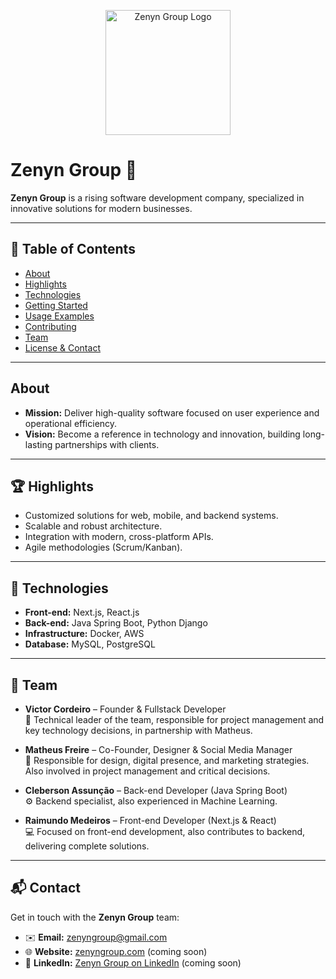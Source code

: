 <p align="center">
  <img src="https://avatars.githubusercontent.com/u/218884250?v=4" alt="Zenyn Group Logo" width="200" />
</p>

# Zenyn Group 🚀

**Zenyn Group** is a rising software development company, specialized in innovative solutions for modern businesses.

---

## 📌 Table of Contents

- [About](#about)  
- [Highlights](#highlights)  
- [Technologies](#technologies)  
- [Getting Started](#getting-started)  
- [Usage Examples](#usage-examples)  
- [Contributing](#contributing)  
- [Team](#team)  
- [License & Contact](#license--contact)

---

## About

- **Mission:** Deliver high-quality software focused on user experience and operational efficiency.  
- **Vision:** Become a reference in technology and innovation, building long-lasting partnerships with clients.

---

## 🏆 Highlights

- Customized solutions for web, mobile, and backend systems.  
- Scalable and robust architecture.  
- Integration with modern, cross-platform APIs.  
- Agile methodologies (Scrum/Kanban).

---

## 🧰 Technologies

- **Front-end:** Next.js, React.js  
- **Back-end:** Java Spring Boot, Python Django  
- **Infrastructure:** Docker, AWS  
- **Database:** MySQL, PostgreSQL  

---

## 👥 Team

- **Victor Cordeiro** – Founder & Fullstack Developer  
  🧠 Technical leader of the team, responsible for project management and key technology decisions, in partnership with Matheus.  

- **Matheus Freire** – Co-Founder, Designer & Social Media Manager  
  🎨 Responsible for design, digital presence, and marketing strategies. Also involved in project management and critical decisions.  

- **Cleberson Assunção** – Back-end Developer (Java Spring Boot)  
  ⚙️ Backend specialist, also experienced in Machine Learning.  

- **Raimundo Medeiros** – Front-end Developer (Next.js & React)  
  💻 Focused on front-end development, also contributes to backend, delivering complete solutions.  

---

## 📬 Contact

Get in touch with the **Zenyn Group** team:

- ✉️ **Email:** [zenyngroup@gmail.com](mailto:zenyngroup@gmail.com)  
- 🌐 **Website:** [zenyngroup.com](https://zenyngroup.com)  (coming soon)  
- 💼 **LinkedIn:** [Zenyn Group on LinkedIn](https://linkedin.com/company/zenyn-group)  (coming soon)  
